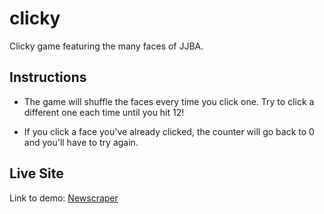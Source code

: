 # clicky

Clicky game featuring the many faces of JJBA.

## Instructions

- The game will shuffle the faces every time you click one. Try to click a different one each time until you hit 12!

- If you click a face you've already clicked, the counter will go back to 0 and you'll have to try again.

## Live Site

Link to demo: [Newscraper](https://skmanik.github.io/clicky/)